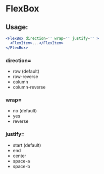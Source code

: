 # FlexBox

## Usage:

```jsx
<FlexBox direction='' wrap='' justify='' >
  <FlexItem>...</FlexItem>
</FlexBox>
```
### direction=

* row (default)
* row-reverse
* column
* column-reverse

### wrap=

* no (default)
* yes
* reverse

### justify=

* start (default)
* end
* center
* space-a
* space-b
